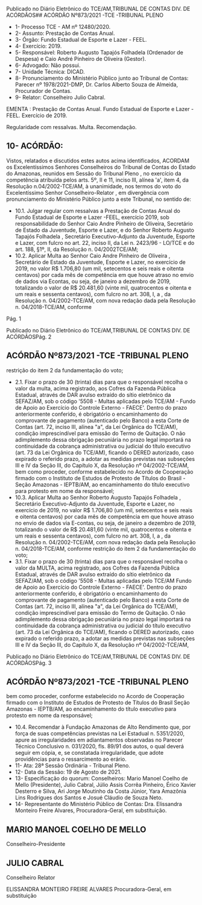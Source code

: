 Publicado  no  Diário  Eletrônico do TCE/AM,TRIBUNAL DE CONTAS DIV. DE ACÓRDÃOS## ACÓRDÃO Nº873/2021 -TCE -TRIBUNAL PLENO

- 1- Processo TCE - AM nº 12480/2020.
- 2- Assunto: Prestação de Contas Anual.
- 3- Órgão: Fundo Estadual de Esporte e Lazer - FEEL.
- 4- Exercício: 2019.
- 5- Responsável: Roberto  Augusto  Tapajós  Folhadela  (Ordenador  de  Despesa)  e  Caio André Pinheiro de Oliveira (Gestor).
- 6- Advogado: Não possui.
- 7- Unidade Técnica: DICAD.
- 8- Pronunciamento  do  Ministério  Público  junto  ao  Tribunal  de  Contas: Parecer  nº 1978/2021-DMP, Dr. Carlos Alberto Souza de Almeida, Procurador de Contas.
- 9- Relator: Conselheiro Julio Cabral.

EMENTA : Prestação de Contas Anual. Fundo Estadual  de  Esporte  e  Lazer  -  FEEL.  Exercício  de 2019.

Regularidade com ressalvas. Multa. Recomendação.

## 10-  ACÓRDÃO:

Vistos, relatados e discutidos estes autos acima identificados, ACORDAM os Excelentíssimos Senhores Conselheiros do Tribunal de Contas do Estado do Amazonas, reunidos em Sessão do Tribunal Pleno , no exercício da competência atribuída pelos arts. 5º, II e 11, inciso III, alínea 'a', item 4, da Resolução n.04/2002-TCE/AM, à unanimidade, nos termos do voto do Excelentíssimo Senhor Conselheiro-Relator , em divergência com pronunciamento do Ministério Público junto a este Tribunal, no sentido de:

- 10.1. Julgar regular com ressalvas a  Prestação de Contas Anual do Fundo Estadual de Esporte e Lazer -FEEL, exercício 2019, sob responsabilidade do Senhor Caio Andre Pinheiro de Oliveira, Secretário  de  Estado  da  Juventude,  Esporte  e  Lazer,  e  do  Senhor Roberto Augusto Tapajós Folhadela ,  Secretário Executivo-Adjunto da Juventude,  Esporte  e  Lazer,  com  fulcro  no  art.  22,  inciso  II,  da  Lei  n. 2423/96  -  LO/TCE  e  do  art.  188,  §1º,  II,  da  Resolução  n.  04/2002TCE/AM;
- 10.2.  Aplicar Multa ao Senhor Caio Andre Pinheiro de Oliveira , Secretário de Estado da Juventude, Esporte e Lazer, no exercício de 2019, no valor R$ 1.706,80 (um  mil,  setecentos  e  seis  reais  e  oitenta  centavos)  por  cada mês  de  competência  em  que  houve  atraso  no  envio  de  dados  via  Econtas, ou seja, de janeiro a dezembro de 2019, totalizando o valor de R$  20.481,60 (vinte  mil,  quatrocentos  e  oitenta  e  um  reais  e  sessenta centavos), com fulcro no art. 308, I, a , da Resolução n. 04/2002-TCE/AM, com nova  redação  dada  pela  Resolução  n.  04/2018-TCE/AM,  conforme

Pág. 1

Publicado  no  Diário  Eletrônico do TCE/AM,TRIBUNAL DE CONTAS DIV. DE ACÓRDÃOSPág. 2

## ACÓRDÃO Nº873/2021 -TCE -TRIBUNAL PLENO

restrição do item 2 da fundamentação do voto;

- 2.1.  Fixar o prazo de 30 (trinta) dias para que o responsável recolha o  valor  da  multa,  acima  registrado,  aos  Cofres  da  Fazenda  Pública Estadual, através de DAR  avulso extraído do sítio eletrônico da SEFAZ/AM, sob o código '5508 - Multas aplicadas pelo TCE/AM - Fundo de  Apoio  ao  Exercício  do  Controle  Externo  -  FAECE'.  Dentro  do  prazo anteriormente conferido, é obrigatório o encaminhamento do comprovante de pagamento (autenticado pelo Banco) a esta Corte de Contas (art. 72, inciso III, alínea "a", da Lei Orgânica do TCE/AM), condição imprescindível para emissão do Termo de Quitação. O não adimplemento dessa obrigação pecuniária no prazo legal importará na continuidade da cobrança  administrativa  ou  judicial  do  título  executivo  (art.  73  da  Lei Orgânica  do  TCE/AM),  ficando  o  DERED  autorizado,  caso  expirado  o referido  prazo,  a  adotar  as  medidas  previstas  nas subseções III e IV da Seção III,  do  Capítulo  X,  da  Resolução  nº  04/2002-TCE/AM,  bem  como proceder, conforme estabelecido no Acordo de Cooperação firmado com o Instituto de Estudos de Protesto de Títulos do Brasil - Seção Amazonas -  IEPTB/AM,  ao  encaminhamento  do  título  executivo  para  protesto  em nome da responsável;
- 10.3. Aplicar Multa ao Senhor Roberto  Augusto  Tapajós  Folhadela , Secretário Executivo-Adjunto da Juventude, Esporte e Lazer, no exercício de 2019,  no valor R$ 1.706,80 (um mil, setecentos e seis reais e oitenta centavos) por cada mês de competência em que houve atraso no envio de dados via E-contas, ou seja, de janeiro a dezembro de 2019, totalizando o valor de R$ 20.481,60 (vinte mil, quatrocentos e oitenta e um reais e sessenta centavos), com fulcro no art. 308, I, a , da Resolução n. 04/2002-TCE/AM, com  nova redação dada pela Resolução n. 04/2018-TCE/AM,  conforme  restrição  do  item  2  da  fundamentação  do voto;
- 3.1.   Fixar  o  prazo  de  30  (trinta)  dias para  que  o  responsável recolha  o  valor  da  MULTA,  acima  registrado,  aos  Cofres  da  Fazenda Pública Estadual, através de DAR avulso extraído do sítio eletrônico da SEFAZ/AM,  sob  o  código  '5508  -  Multas  aplicadas  pelo  TCE/AM  Fundo de Apoio ao Exercício do Controle Externo - FAECE'. Dentro do prazo  anteriormente  conferido,  é  obrigatório  o  encaminhamento  do comprovante  de  pagamento  (autenticado  pelo  Banco)  a  esta  Corte  de Contas  (art.  72,  inciso  III,  alínea  "a",  da  Lei  Orgânica  do  TCE/AM), condição  imprescindível  para  emissão  do  Termo  de  Quitação.  O  não adimplemento dessa obrigação  pecuniária  no  prazo  legal  importará  na continuidade  da  cobrança  administrativa  ou  judicial  do  título  executivo (art. 73 da Lei Orgânica do TCE/AM), ficando o DERED autorizado, caso expirado o referido prazo, a adotar as medidas previstas nas subseções III  e  IV  da  Seção III, do Capítulo X, da Resolução nº 04/2002-TCE/AM,

Publicado  no  Diário  Eletrônico do TCE/AM,TRIBUNAL DE CONTAS DIV. DE ACÓRDÃOSPág. 3

## ACÓRDÃO Nº873/2021 -TCE -TRIBUNAL PLENO

bem como proceder, conforme estabelecido no Acordo de Cooperação firmado  com  o  Instituto  de  Estudos  de  Protesto  de  Títulos  do  Brasil  Seção Amazonas - IEPTB/AM, ao encaminhamento do título executivo para protesto em nome da responsável;

- 10.4.  Recomendar à Fundação  Amazonas  de  Alto  Rendimento que,  por força  de  suas  competências  previstas  na  Lei  Estadual  n.  5351/2020, apure  as  irregularidades em  adiantamentos  observadas  no  Parecer Técnico Conclusivo n. 031/2020, fls. 89/91 dos autos, o qual deverá seguir em cópia, e, se constatada irregularidade, que adote providências para o ressarcimento ao erário.
- 11-  Ata: 28ª Sessão Ordinária - Tribunal Pleno.
- 12-  Data da Sessão: 19 de Agosto de 2021.
- 13-  Especificação do quorum: Conselheiros: Mario Manoel Coelho de Mello (Presidente), Julio Cabral, Júlio Assis Corrêa Pinheiro, Érico Xavier Desterro e Silva, Ari  Jorge  Moutinho  da  Costa  Júnior,  Yara  Amazônia  Lins  Rodrigues  dos  Santos  e Josué Cláudio de Souza Neto.
- 14-  Representante do Ministério Público de Contas: Dra. Elissandra Monteiro Freire Alvares, Procuradora-Geral, em substituição.

## MARIO MANOEL COELHO DE MELLO

Conselheiro-Presidente

## JULIO CABRAL

Conselheiro Relator

ELISSANDRA MONTEIRO FREIRE ALVARES Procuradora-Geral, em substituição